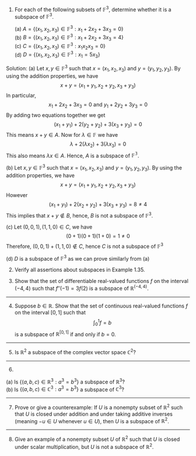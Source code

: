 1. For each of the following subsets of $\mathbb{F}^3$, determine whether it is a subspace of $\mathbb{F}^3$.

	(a) $A = \{(x_1, x_2, x_3) \in \mathbb{F}^3 : x_1 + 2x_2 + 3x_3 = 0\}$  
	(b) $B = \{(x_1, x_2, x_3) \in \mathbb{F}^3 : x_1 + 2x_2 + 3x_3 = 4\}$  
	(c) $C= \{(x_1, x_2, x_3) \in \mathbb{F}^3 : x_1 x_2 x_3 = 0\}$  
	(d) $D= \{(x_1, x_2, x_3) \in \mathbb{F}^3 : x_1 = 5x_3\}$

Solution: 
(a) Let $x,y \in \mathbb{F}^3$ such that $x = (x_1, x_2, x_3)$ and $y = (y_1, y_2, y_3)$. By using the addition properties, we have
	$$x + y = (x_1 + y_1, x_2 + y_2,x _3 + y_3)$$
In particular,
$$
	x_1 + 2x_2 + 3x_3  = 0 \text{ and }y_1 +2y_2 + 3y_3  = 0
$$
By adding two equations together we get
$$
	(x_1 + y_1) + 2(y_2 + y_2) + 3(x_3 + y_3) = 0
$$
This means $x + y \in A$. Now for $\lambda \in \mathbb{F}$ we have 
$$
	\lambda + 2(\lambda x_2) + 3(\lambda x_3) = 0
$$
This also means $\lambda x \in A$. Hence, $A$ is a subspace of $\mathbb{F^3}$. 

(b) Let $x,y \in \mathbb{F}^3$ such that $x = (x_1, x_2, x_3)$ and $y = (y_1, y_2, y_3)$. By using the addition properties, we have
	$$x + y = (x_1 + y_1, x_2 + y_2,x _3 + y_3)$$
However
		$$ (x_1 + y_1) + 2(x_2 + y_2) + 3(x_3 + y_3) = 8 \neq 4$$
This implies that $x + y \notin B$, hence, $B$ is not a subspace of $\mathbb{F}^3$.

(c) Let $(0,0,1), (1,1,0) \in C$, we have
$$
	(0 + 1)(0 + 1 )(1 + 0) = 1 \neq 0
$$
Therefore, $(0,0,1) +(1,1,0) \notin C$, hence $C$ is not a subspace of $\mathbb{F}^3$ 

(d) $D$ is a subspace of $\mathbb{F}^3$ as we can prove similarly from (a)


 2. Verify all assertions about subspaces in Example 1.35.

3. Show that the set of differentiable real-valued functions $f$ on the interval $(-4, 4)$ such that $f''(-1) = 3f(2)$ is a subspace of $\mathbb{R}^{(-4, 4)}$.

---

4. Suppose $b \in \mathbb{R}$. Show that the set of continuous real-valued functions $f$ on the interval $[0, 1]$ such that 
$$
\int_0^1 f = b
$$
is a subspace of $\mathbb{R}^{[0, 1]}$ if and only if $b = 0$.

---

5. Is $\mathbb{R}^2$ a subspace of the complex vector space $\mathbb{C}^2$?

---

6.  
(a) Is $\{(a, b, c) \in \mathbb{R}^3 : a^3 = b^3\}$ a subspace of $\mathbb{R}^3$?  
(b) Is $\{(a, b, c) \in \mathbb{C}^3 : a^3 = b^3\}$ a subspace of $\mathbb{C}^3$?

---

7. Prove or give a counterexample: If $U$ is a nonempty subset of $\mathbb{R}^2$ such that $U$ is closed under addition and under taking additive inverses (meaning $-u \in U$ whenever $u \in U$), then $U$ is a subspace of $\mathbb{R}^2$.

---

8. Give an example of a nonempty subset $U$ of $\mathbb{R}^2$ such that $U$ is closed under scalar multiplication, but $U$ is not a subspace of $\mathbb{R}^2$.
